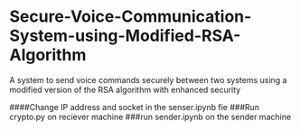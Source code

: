 # Secure-Voice-Communication-System-using-Modified-RSA-Algorithm
A system to send voice commands securely between two systems using a modified version of the RSA algorithm with enhanced security

####Change IP address and socket in the senser.ipynb fie
###Run crypto.py on reciever machine
###run sender.ipynb on the sender machine
